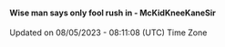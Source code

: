 #### Wise man says only fool rush in - McKidKneeKaneSir
Updated on 08/05/2023 - 08:11:08 (UTC) Time Zone
